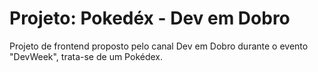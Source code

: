 # Projeto: Pokedéx - Dev em Dobro
 Projeto de frontend proposto pelo canal Dev em Dobro durante o evento "DevWeek", trata-se de um Pokédex.
